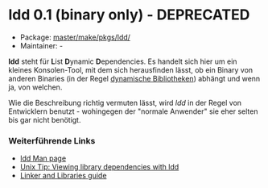 # ldd 0.1 (binary only) - DEPRECATED
 - Package: [master/make/pkgs/ldd/](https://github.com/Freetz-NG/freetz-ng/tree/master/make/pkgs/ldd/)
 - Maintainer: -

**ldd** steht für **L**ist **D**ynamic **D**ependencies. Es handelt sich
hier um ein kleines Konsolen-Tool, mit dem sich herausfinden lässt, ob
ein Binary von anderen Binaries (in der Regel [dynamische
Bibliotheken](http://de.wikipedia.org/wiki/Programmbibliothek#Dynamische_Bibliotheken))
abhängt und wenn ja, von welchen.

Wie die Beschreibung richtig vermuten lässt, wird *ldd* in der Regel von
Entwicklern benutzt - wohingegen der "normale Anwender" sie eher
selten bis gar nicht benötigt.

### Weiterführende Links

-   [ldd Man
    page](http://www.gsp.com/cgi-bin/man.cgi?section=1&topic=ldd)
-   [Unix Tip: Viewing library dependencies with
    ldd](http://www.itworld.com/nls_unix_lib060727)
-   [Linker and Libraries
    guide](http://docsun.cites.uiuc.edu/sun_docs/C/solaris_9/SUNWdev/LLM/p14.html)


